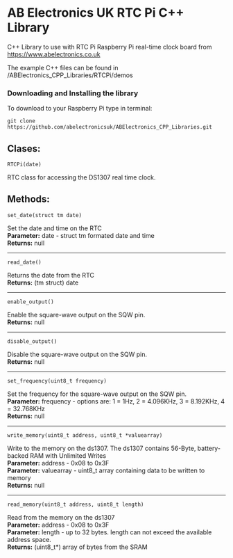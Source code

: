 AB Electronics UK RTC Pi C++ Library
=====

C++ Library to use with RTC Pi Raspberry Pi real-time clock board from https://www.abelectronics.co.uk

The example C++ files can be found in /ABElectronics_CPP_Libraries/RTCPi/demos  

### Downloading and Installing the library

To download to your Raspberry Pi type in terminal: 

```
git clone https://github.com/abelectronicsuk/ABElectronics_CPP_Libraries.git
```

Clases:
----------

```
RTCPi(date) 
```
RTC class for accessing the DS1307 real time clock.  


Methods:
----------

```
set_date(struct tm date) 
```
Set the date and time on the RTC   
**Parameter:** date - struct tm formated date and time  
**Returns:** null
___
```
read_date() 
```
Returns the date from the RTC  
**Returns:** (tm struct) date
___
```
enable_output() 
```
Enable the square-wave output on the SQW pin.  
**Returns:** null
___
```
disable_output()
```
Disable the square-wave output on the SQW pin.   
**Returns:** null
___
```
set_frequency(uint8_t frequency)
```
Set the frequency for the square-wave output on the SQW pin.   
**Parameter:** frequency - options are: 1 = 1Hz, 2 = 4.096KHz, 3 = 8.192KHz, 4 = 32.768KHz   
**Returns:** null
___
```
write_memory(uint8_t address, uint8_t *valuearray)
```
Write to the memory on the ds1307. The ds1307 contains 56-Byte, battery-backed RAM with Unlimited Writes  
**Parameter:** address - 0x08 to 0x3F  
**Parameter:** valuearray - uint8_t array containing data to be written to memory  
**Returns:** null
___
```
read_memory(uint8_t address, uint8_t length)
```
Read from the memory on the ds1307  
**Parameter:** address - 0x08 to 0x3F  
**Parameter:** length - up to 32 bytes.  length can not exceed the available address space.  
**Returns:** (uint8_t*) array of bytes from the SRAM
